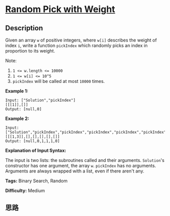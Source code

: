 # [Random Pick with Weight][title]

## Description

Given an array `w` of positive integers, where `w[i]` describes the weight of
index `i`, write a function `pickIndex` which randomly picks an index in
proportion to its weight.

Note:

  1. `1 <= w.length <= 10000`
  2. `1 <= w[i] <= 10^5`
  3. `pickIndex` will be called at most `10000` times.

**Example 1:**
            Input: ["Solution","pickIndex"]    [[[1]],[]]    Output: [null,0]    

**Example 2:**
            Input: ["Solution","pickIndex","pickIndex","pickIndex","pickIndex","pickIndex"]    [[[1,3]],[],[],[],[],[]]    Output: [null,0,1,1,1,0]

**Explanation of Input Syntax:**

The input is two lists: the subroutines called and their arguments.
`Solution`'s constructor has one argument, the array `w`. `pickIndex` has no
arguments. Arguments are always wrapped with a list, even if there aren't any.


**Tags:** Binary Search, Random

**Difficulty:** Medium

## 思路

[title]: https://leetcode.com/problems/random-pick-with-weight
